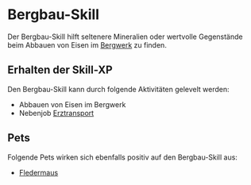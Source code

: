 # Bergbau-Skill 

Der Bergbau-Skill hilft seltenere Mineralien oder wertvolle Gegenstände beim Abbauen von Eisen im [Bergwerk](../../pages/gebäude/bergwerk.md) zu finden.

## Erhalten der Skill-XP 
Den Bergbau-Skill kann durch folgende Aktivitäten gelevelt werden:

* Abbauen von Eisen im Bergwerk
* Nebenjob [Erztransport](../../pages/nebenjobs/erztransport.md)

## Pets 
Folgende Pets wirken sich ebenfalls positiv auf den Bergbau-Skill aus:

* [Fledermaus](../../pages/pets/fledermaus.md)
